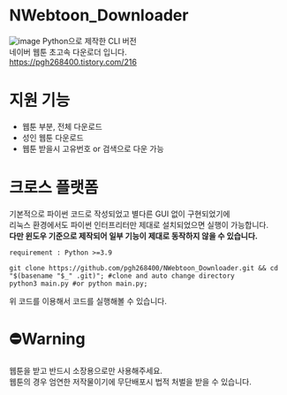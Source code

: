 # NWebtoon_Downloader

![image](https://user-images.githubusercontent.com/31213158/127667222-1ccf1ce8-ef4a-4875-9379-902cd8340e60.png)
Python으로 제작한 CLI 버전  
네이버 웹툰 초고속 다운로더 입니다.  
https://pgh268400.tistory.com/216

# 지원 기능
* 웹툰 부분, 전체 다운로드
* 성인 웹툰 다운로드
* 웹툰 받을시 고유번호 or 검색으로 다운 가능

# 크로스 플랫폼
기본적으로 파이썬 코드로 작성되었고 별다른 GUI 없이 구현되었기에  
리눅스 환경에서도 파이썬 인터프리터만 제대로 설치되었으면 실행이 가능합니다.  
**다만 윈도우 기준으로 제작되어 일부 기능이 제대로 동작하지 않을 수 있습니다.**

```
requirement : Python >=3.9
```

```
git clone https://github.com/pgh268400/NWebtoon_Downloader.git && cd "$(basename "$_" .git)"; #clone and auto change directory
python3 main.py #or python main.py;
```
위 코드를 이용해서 코드를 실행해볼 수 있습니다.



# ⛔Warning
웹툰을 받고 반드시 소장용으로만 사용해주세요.  
웹툰의 경우 엄연한 저작물이기에 무단배포시 법적 처벌을 받을 수 있습니다.
